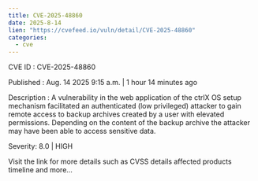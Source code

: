 ```yaml
--- 
title: CVE-2025-48860
date: 2025-8-14
lien: "https://cvefeed.io/vuln/detail/CVE-2025-48860"
categories:
  - cve
---
```


CVE ID : CVE-2025-48860

Published :  Aug. 14
2025
9:15 a.m. | 1 hour
14 minutes ago

Description : A vulnerability in the web application of the ctrlX OS setup mechanism facilitated an authenticated (low privileged) attacker to gain remote access to backup archives created by a user with elevated permissions. Depending on the content of the backup archive
the attacker may have been able to access sensitive data.

Severity: 8.0 | HIGH

Visit the link for more details
such as CVSS details
affected products
timeline
and more...
